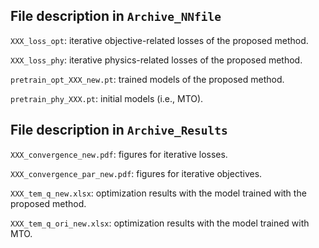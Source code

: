 ## File description in ```Archive_NNfile```
```XXX_loss_opt```: iterative objective-related losses of the proposed method.

```XXX_loss_phy```: iterative physics-related losses of the proposed method.

```pretrain_opt_XXX_new.pt```: trained models of the proposed method.

```pretrain_phy_XXX.pt```: initial models (i.e., MTO). 

## File description in ```Archive_Results```
```XXX_convergence_new.pdf```: figures for iterative losses.

```XXX_convergence_par_new.pdf```: figures for iterative objectives.

```XXX_tem_q_new.xlsx```: optimization results with the model trained with the proposed method.

```XXX_tem_q_ori_new.xlsx```: optimization results with the model trained with MTO.
